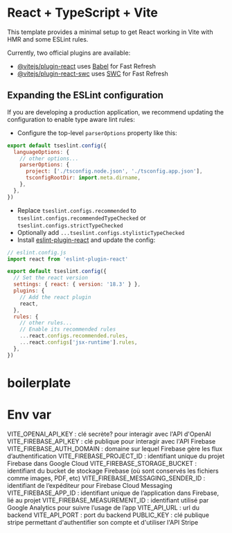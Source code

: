 # React + TypeScript + Vite

This template provides a minimal setup to get React working in Vite with HMR and some ESLint rules.

Currently, two official plugins are available:

- [@vitejs/plugin-react](https://github.com/vitejs/vite-plugin-react/blob/main/packages/plugin-react/README.md) uses [Babel](https://babeljs.io/) for Fast Refresh
- [@vitejs/plugin-react-swc](https://github.com/vitejs/vite-plugin-react-swc) uses [SWC](https://swc.rs/) for Fast Refresh

## Expanding the ESLint configuration

If you are developing a production application, we recommend updating the configuration to enable type aware lint rules:

- Configure the top-level `parserOptions` property like this:

```js
export default tseslint.config({
  languageOptions: {
    // other options...
    parserOptions: {
      project: ['./tsconfig.node.json', './tsconfig.app.json'],
      tsconfigRootDir: import.meta.dirname,
    },
  },
})
```

- Replace `tseslint.configs.recommended` to `tseslint.configs.recommendedTypeChecked` or `tseslint.configs.strictTypeChecked`
- Optionally add `...tseslint.configs.stylisticTypeChecked`
- Install [eslint-plugin-react](https://github.com/jsx-eslint/eslint-plugin-react) and update the config:

```js
// eslint.config.js
import react from 'eslint-plugin-react'

export default tseslint.config({
  // Set the react version
  settings: { react: { version: '18.3' } },
  plugins: {
    // Add the react plugin
    react,
  },
  rules: {
    // other rules...
    // Enable its recommended rules
    ...react.configs.recommended.rules,
    ...react.configs['jsx-runtime'].rules,
  },
})
```
# boilerplate

# Env var 

VITE_OPENAI_API_KEY : clé secrète? pour interagir avec l'API d'OpenAI
VITE_FIREBASE_API_KEY : clé publique pour interagir avec l'API Firebase
VITE_FIREBASE_AUTH_DOMAIN : domaine sur lequel Firebase gère les flux d’authentification
VITE_FIREBASE_PROJECT_ID : identifiant unique du projet Firebase dans Google Cloud
VITE_FIREBASE_STORAGE_BUCKET : identifiant du bucket de stockage Firebase (où sont conservés les fichiers comme images, PDF, etc)
VITE_FIREBASE_MESSAGING_SENDER_ID : identifiant de l’expéditeur pour Firebase Cloud Messaging
VITE_FIREBASE_APP_ID : identifiant unique de l’application dans Firebase, lié au projet
VITE_FIREBASE_MEASUREMENT_ID : identifiant utilisé par Google Analytics pour suivre l’usage de l’app
VITE_API_URL : url du backend
VITE_API_PORT : port du backend
PUBLIC_KEY : clé publique stripe permettant d'authentifier son compte et d'utiliser l'API Stripe
